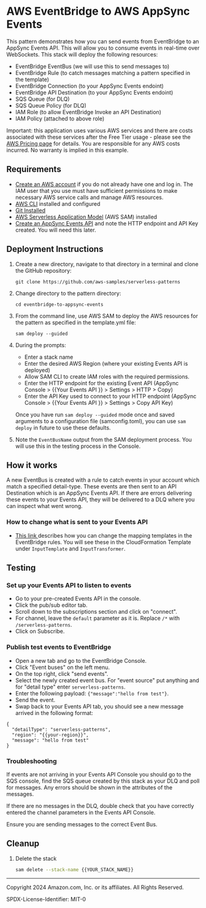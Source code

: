 # AWS EventBridge to AWS AppSync Events

This pattern demonstrates how you can send events from EventBridge to an AppSync Events API. This will allow you to consume events in real-time over WebSockets. This stack will deploy the following resources: 

- EventBridge EventBus (we will use this to send messages to)
- EventBridge Rule (to catch messages matching a pattern specified in the template)
- EventBridge Connection (to your AppSync Events endoint)
- EventBridge API Destination (to your AppSync Events endoint)
- SQS Queue (for DLQ)
- SQS Queue Policy (for DLQ)
- IAM Role (to allow EventBridge Invoke an API Destination)
- IAM Policy (attached to above role)

Important: this application uses various AWS services and there are costs associated with these services after the Free Tier usage - please see the [AWS Pricing page](https://aws.amazon.com/pricing/) for details. You are responsible for any AWS costs incurred. No warranty is implied in this example.

## Requirements

* [Create an AWS account](https://portal.aws.amazon.com/gp/aws/developer/registration/index.html) if you do not already have one and log in. The IAM user that you use must have sufficient permissions to make necessary AWS service calls and manage AWS resources.
* [AWS CLI](https://docs.aws.amazon.com/cli/latest/userguide/install-cliv2.html) installed and configured
* [Git Installed](https://git-scm.com/book/en/v2/Getting-Started-Installing-Git)
* [AWS Serverless Application Model](https://docs.aws.amazon.com/serverless-application-model/latest/developerguide/serverless-sam-cli-install.html) (AWS SAM) installed
* [Create an AppSync Events API](https://docs.aws.amazon.com/appsync/latest/eventapi/create-event-api-tutorial.html) and note the HTTP endpoint and API Key created. You will need this later. 

## Deployment Instructions

1. Create a new directory, navigate to that directory in a terminal and clone the GitHub repository:
    ``` 
    git clone https://github.com/aws-samples/serverless-patterns
    ```
1. Change directory to the pattern directory:
    ```
    cd eventbridge-to-appsync-events
    ```
1. From the command line, use AWS SAM to deploy the AWS resources for the pattern as specified in the template.yml file:
    ```
    sam deploy --guided
    ```
1. During the prompts:
    * Enter a stack name
    * Enter the desired AWS Region (where your existing Events API is deployed)
    * Allow SAM CLI to create IAM roles with the required permissions.
    * Enter the HTTP endpoint for the existing Event API (AppSync Console > {{Your Events API }} > Settings > HTTP > Copy)
    * Enter the API Key used to connect to your HTTP endpoint (AppSync Console > {{Your Events API }} > Settings > Copy API Key)

    Once you have run `sam deploy --guided` mode once and saved arguments to a configuration file (samconfig.toml), you can use `sam deploy` in future to use these defaults.

1. Note the `EventBusName` output from the SAM deployment process. You will use this in the testing process in the Console. 

## How it works

A new EventBus is created with a rule to catch events in your account which match a specified detail-type. These events are then sent to an API Destination which is an AppSync Events API. If there are errors delivering these events to your Events API, they will be delivered to a DLQ where you can inspect what went wrong. 

### How to change what is sent to your Events API

* [This link ](https://docs.aws.amazon.com/eventbridge/latest/userguide/eb-transform-target-input.html) describes how you can change the mapping templates in the EventBridge rules. You will see these in the CloudFormation Template under `InputTemplate` and  `InputTransformer`.

## Testing

### Set up your Events API to listen to events
- Go to your pre-created Events API in the console.
- Click the pub/sub editor tab.
- Scroll down to the subscriptions section and click on "connect".
- For channel, leave the `default` parameter as it is. Replace `/*` with `/serverless-patterns`.
- Click on Subscribe.

### Publish test events to EventBridge

- Open a new tab and go to the EventBridge Console.
- Click "Event buses" on the left menu.
- On the top right, click "send events".
- Select the newly created event bus. For "event source" put anything and for "detail type" enter `serverless-patterns`.
- Enter the following payload: `{"message":"hello from test"}`.
- Send the event.
- Swap back to your Events API tab, you should see a new message arrived in the following format: 
```
{
  "detailType": "serverless-patterns",
  "region": "{{your-region}}",
  "message": "hello from test"
}
```

### Troubleshooting
If events are not arriving in your Events API Console you should go to the SQS console, find the SQS queue created by this stack as your DLQ and poll for messages. Any errors should be shown in the attributes of the messages. 

If there are no messages in the DLQ, double check that you have correctly entered the channel parameters in the Events API Console. 

Ensure you are sending messages to the correct Event Bus. 

## Cleanup
 
1. Delete the stack
    ```bash
    sam delete --stack-name {{YOUR_STACK_NAME}}
    ```

----
Copyright 2024 Amazon.com, Inc. or its affiliates. All Rights Reserved.

SPDX-License-Identifier: MIT-0
